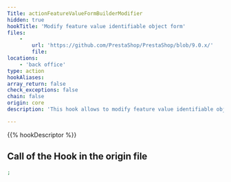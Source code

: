 ```yaml
---
Title: actionFeatureValueFormBuilderModifier
hidden: true
hookTitle: 'Modify feature value identifiable object form'
files:
    -
        url: 'https://github.com/PrestaShop/PrestaShop/blob/9.0.x/'
        file: 
locations:
    - 'back office'
type: action
hookAliases: 
array_return: false
check_exceptions: false
chain: false
origin: core
description: 'This hook allows to modify feature value identifiable object forms content by modifying form builder data or FormBuilder itself'

---
```


{{% hookDescriptor %}}

## Call of the Hook in the origin file

```php
;
```
